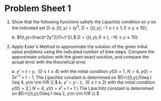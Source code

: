 # Problem Sheet 1

1.  Show that the following functions satisfy the Lipschitz condition on $y$ on the indicated set $D$:
    a. $f(t,y)=ty^3,$  $D=\{(t,y);-1\leq t \leq 1, 0\leq y \leq 10\};$

    b. $f(t,y)=\frac{t^2y^2}{1+t^2},$  $D=\{(t,y);0\leq t, -10\leq y \leq 10 \}.$

2. Apply Euler's Method to approximate the solution of the given initial value problems using the indicated number of time steps. Compare the approximate solution with the given exact solution, and compare the actual error with the theoretical error

    a.  $y'=t-y, \ \ (0\leq t \leq 4)$
        with the initial condition $y(0)=1,$
        $N=4$, 
        $y(t)=2e^{-t}+t-1,$
        The Lipschitz constant is determined on  $D=\{(t,y);0\leq t \leq 4, y\in \rm I\!R \}.$
   b. $y'=y-t, \ \ (0\leq t \leq 2)$
        with the initial condition $y(0)=2,$\\
        $N=4$, 
        $y(t)=e^{t}+t+1$.\\
        The Lipschitz constant is determined on  $D=\{(t,y);0\leq t \leq 2, y\in \rm I\!R \}.$


```python

```
